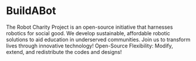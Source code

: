 # BuildABot
The Robot Charity Project is an open-source initiative that harnesses robotics for social good. We develop sustainable, affordable robotic solutions to aid education in underserved communities. Join us to transform lives through innovative technology! Open-Source Flexibility: Modify, extend, and redistribute the codes and designs!
